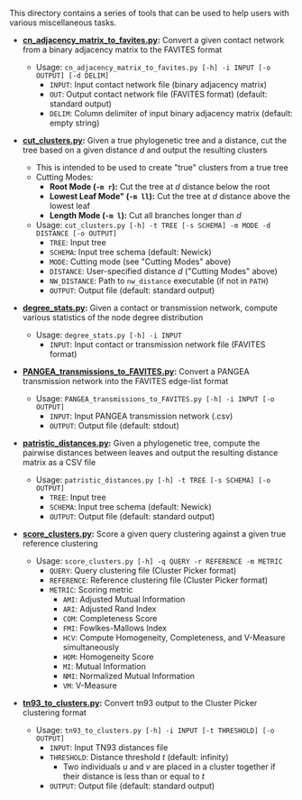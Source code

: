 This directory contains a series of tools that can be used to help users with various miscellaneous tasks.

* **[cn_adjacency_matrix_to_favites.py](cn_adjacency_matrix_to_favites.py):** Convert a given contact network from a binary adjacency matrix to the FAVITES format
    * Usage: `cn_adjacency_matrix_to_favites.py [-h] -i INPUT [-o OUTPUT] [-d DELIM]`
        * `INPUT`: Input contact network file (binary adjacency matrix)
        * `OUT`: Output contact network file (FAVITES format) (default: standard output)
        * `DELIM`: Column delimiter of input binary adjacency matrix (default: empty string)

* **[cut_clusters.py](cut_clusters.py):** Given a true phylogenetic tree and a distance, cut the tree based on a given distance *d* and output the resulting clusters
    * This is intended to be used to create "true" clusters from a true tree
    * Cutting Modes:
        * **Root Mode (`-m r`):** Cut the tree at *d* distance below the root
        * **Lowest Leaf Mode" (`-m ll`):** Cut the tree at *d* distance above the lowest leaf
        * **Length Mode (`-m l`):** Cut all branches longer than *d*
    * Usage: `cut_clusters.py [-h] -t TREE [-s SCHEMA] -m MODE -d DISTANCE [-o OUTPUT]`
        * `TREE`: Input tree
        * `SCHEMA`: Input tree schema (default: Newick)
        * `MODE`: Cutting mode (see "Cutting Modes" above)
        * `DISTANCE`: User-specified distance *d* ("Cutting Modes" above)
        * `NW_DISTANCE`: Path to `nw_distance` executable (if not in `PATH`)
        * `OUTPUT`: Output file (default: standard output)

* **[degree_stats.py](degree_stats.py):** Given a contact or transmission network, compute various statistics of the node degree distribution
    * Usage: `degree_stats.py [-h] -i INPUT`
        * `INPUT`: Input contact or transmission network file (FAVITES format)

* **[PANGEA_transmissions_to_FAVITES.py](PANGEA_transmissions_to_FAVITES.py):** Convert a PANGEA transmission network into the FAVITES edge-list format
    * Usage: `PANGEA_transmissions_to_FAVITES.py [-h] -i INPUT [-o OUTPUT]`
        * `INPUT`: Input PANGEA transmission network (.csv)
        * `OUTPUT`: Output file (default: stdout)

* **[patristic_distances.py](patristic_distances.py):** Given a phylogenetic tree, compute the pairwise distances between leaves and output the resulting distance matrix as a CSV file
    * Usage: `patristic_distances.py [-h] -t TREE [-s SCHEMA] [-o OUTPUT]`
        * `TREE`: Input tree
        * `SCHEMA`: Input tree schema (default: Newick)
        * `OUTPUT`: Output file (default: standard output)

* **[score_clusters.py](score_clusters.py):** Score a given query clustering against a given true reference clustering
    * Usage: `score_clusters.py [-h] -q QUERY -r REFERENCE -m METRIC`
        * `QUERY`: Query clustering file (Cluster Picker format)
        * `REFERENCE`: Reference clustering file (Cluster Picker format)
        * `METRIC`: Scoring metric
            * `AMI`: Adjusted Mutual Information
            * `ARI`: Adjusted Rand Index
            * `COM`: Completeness Score
            * `FMI`: Fowlkes-Mallows Index
            * `HCV`: Compute Homogeneity, Completeness, and V-Measure simultaneously
            * `HOM`: Homogeneity Score
            * `MI`: Mutual Information
            * `NMI`: Normalized Mutual Information
            * `VM`: V-Measure

* **[tn93_to_clusters.py](tn93_to_clusters.py):** Convert tn93 output to the Cluster Picker clustering format
    * Usage: `tn93_to_clusters.py [-h] -i INPUT [-t THRESHOLD] [-o OUTPUT]`
        * `INPUT`: Input TN93 distances file
        * `THRESHOLD`: Distance threshold *t* (default: infinity)
            * Two individuals *u* and *v* are placed in a cluster together if their distance is less than or equal to *t*
        * `OUTPUT`: Output file (default: standard output)